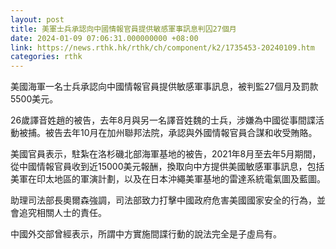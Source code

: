 ```yaml
---
layout: post
title: 美軍士兵承認向中國情報官員提供敏感軍事訊息判囚27個月
date: 2024-01-09 07:06:31.000000000 +08:00
link: https://news.rthk.hk/rthk/ch/component/k2/1735453-20240109.htm
categories: rthk
---
```


美國海軍一名士兵承認向中國情報官員提供敏感軍事訊息，被判監27個月及罰款5500美元。

26歲譯音姓趙的被告，去年8月與另一名譯音姓魏的士兵，涉嫌為中國從事間諜活動被捕。被告去年10月在加州聯邦法院，承認與外國情報官員合謀和收受賄賂。

美國官員表示，駐紮在洛杉磯北部海軍基地的被告，2021年8月至去年5月期間，從中國情報官員收到近15000美元報酬，換取向中方提供美國敏感軍事訊息，包括美軍在印太地區的軍演計劃，以及在日本沖繩美軍基地的雷達系統電氣圖及藍圖。

助理司法部長奧爾森強調，司法部致力打擊中國政府危害美國國家安全的行為，並會追究相關人士的責任。

中國外交部曾經表示，所謂中方實施間諜行動的說法完全是子虛烏有。
